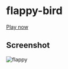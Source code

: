 # flappy-bird

[Play now](https://dhmes123.github.io/flappy-bird/)

## Screenshot ##
![flappy](https://user-images.githubusercontent.com/31172322/108628116-c14cef00-7437-11eb-958d-9b5b312ffab3.png)

